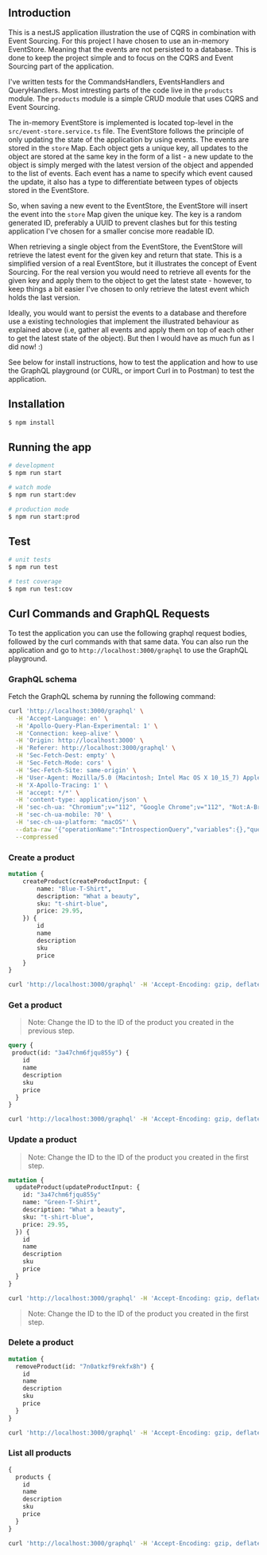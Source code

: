 ## Introduction

This is a nestJS application illustration the use of CQRS in combination with Event Sourcing. For this project
I have chosen to use an in-memory EventStore. Meaning that the events are not persisted to a database. This is
done to keep the project simple and to focus on the CQRS and Event Sourcing part of the application.

I've written tests for the CommandsHandlers, EventsHandlers and QueryHandlers. Most intresting parts of the code
live in the `products` module. The `products` module is a simple CRUD module that uses CQRS and Event Sourcing.

The in-memory EventStore is implemented is located top-level in the `src/event-store.service.ts` file. The EventStore
follows the principle of only updating the state of the application by using events. The events are stored in the
`store` Map. Each object gets a unique key, all updates to the object are stored at the same key in the form of a list - 
a new update to the object is simply merged with the latest version of the object and appended to the list of events.
Each event has a name to specify which event caused the update, it also has a type to differentiate between
types of objects stored in the EventStore.

So, when saving a new event to the EventStore, the EventStore will insert the event into the `store` Map given the 
unique key. The key is a random generated ID, preferably a UUID to prevent clashes but for this testing application I've
chosen for a smaller concise more readable ID.

When retrieving a single object from the EventStore, the EventStore will retrieve the latest event for the given key
and return that state. This is a simplified version of a real EventStore, but it illustrates the concept of Event Sourcing.
For the real version you would need to retrieve all events for the given key and apply them to the object to get the
latest state - however, to keep things a bit easier I've chosen to only retrieve the latest event which holds the 
last version.

Ideally, you would want to persist the events to a database and therefore use a existing technologies that implement
the illustrated behaviour as explained above (i.e, gather all events and apply them on top of each other to get the latest
state of the object). But then I would have as much fun as I did now! :)

See below for install instructions, how to test the application and how to use the GraphQL playground (or CURL, or import Curl in to Postman) to test the application.

## Installation

```bash
$ npm install
```

## Running the app

```bash
# development
$ npm run start

# watch mode
$ npm run start:dev

# production mode
$ npm run start:prod
```

## Test

```bash
# unit tests
$ npm run test

# test coverage
$ npm run test:cov
```

## Curl Commands and GraphQL Requests
To test the application you can use the following graphql request bodies, followed by the curl commands with that same data.
You can also run the application and go to `http://localhost:3000/graphql` to use the GraphQL playground.

### GraphQL schema
Fetch the GraphQL schema by running the following command:

```bash
curl 'http://localhost:3000/graphql' \
  -H 'Accept-Language: en' \
  -H 'Apollo-Query-Plan-Experimental: 1' \
  -H 'Connection: keep-alive' \
  -H 'Origin: http://localhost:3000' \
  -H 'Referer: http://localhost:3000/graphql' \
  -H 'Sec-Fetch-Dest: empty' \
  -H 'Sec-Fetch-Mode: cors' \
  -H 'Sec-Fetch-Site: same-origin' \
  -H 'User-Agent: Mozilla/5.0 (Macintosh; Intel Mac OS X 10_15_7) AppleWebKit/537.36 (KHTML, like Gecko) Chrome/112.0.0.0 Safari/537.36' \
  -H 'X-Apollo-Tracing: 1' \
  -H 'accept: */*' \
  -H 'content-type: application/json' \
  -H 'sec-ch-ua: "Chromium";v="112", "Google Chrome";v="112", "Not:A-Brand";v="99"' \
  -H 'sec-ch-ua-mobile: ?0' \
  -H 'sec-ch-ua-platform: "macOS"' \
  --data-raw '{"operationName":"IntrospectionQuery","variables":{},"query":"query IntrospectionQuery {\n  __schema {\n    queryType {\n      name\n    }\n    mutationType {\n      name\n    }\n    subscriptionType {\n      name\n    }\n    types {\n      ...FullType\n    }\n    directives {\n      name\n      description\n      locations\n      args {\n        ...InputValue\n      }\n    }\n  }\n}\n\nfragment FullType on __Type {\n  kind\n  name\n  description\n  fields(includeDeprecated: true) {\n    name\n    description\n    args {\n      ...InputValue\n    }\n    type {\n      ...TypeRef\n    }\n    isDeprecated\n    deprecationReason\n  }\n  inputFields {\n    ...InputValue\n  }\n  interfaces {\n    ...TypeRef\n  }\n  enumValues(includeDeprecated: true) {\n    name\n    description\n    isDeprecated\n    deprecationReason\n  }\n  possibleTypes {\n    ...TypeRef\n  }\n}\n\nfragment InputValue on __InputValue {\n  name\n  description\n  type {\n    ...TypeRef\n  }\n  defaultValue\n}\n\nfragment TypeRef on __Type {\n  kind\n  name\n  ofType {\n    kind\n    name\n    ofType {\n      kind\n      name\n      ofType {\n        kind\n        name\n        ofType {\n          kind\n          name\n          ofType {\n            kind\n            name\n            ofType {\n              kind\n              name\n              ofType {\n                kind\n                name\n              }\n            }\n          }\n        }\n      }\n    }\n  }\n}\n"}' \
  --compressed
```

### Create a product

```graphql
mutation {
    createProduct(createProductInput: {
        name: "Blue-T-Shirt",
        description: "What a beauty",
        sku: "t-shirt-blue",
        price: 29.95,
    }) {
        id
        name
        description
        sku
        price
    }
}
```

```bash
curl 'http://localhost:3000/graphql' -H 'Accept-Encoding: gzip, deflate, br' -H 'Content-Type: application/json' -H 'Accept: application/json' -H 'Connection: keep-alive' -H 'DNT: 1' -H 'Origin: http://localhost:3000' --data-binary '{"query":"# Write your query or mutation here\nmutation {\n  createProduct(createProductInput: {\n    name: \"Blue-T-Shirt\",\n    description: \"What a beauty\",\n    sku: \"t-shirt-blue\",\n    price: 29.95,\n  }) {\n    id\n    name\n    description\n    sku\n    price\n  }\n}"}' --compressed
```


### Get a product

> Note: Change the ID to the ID of the product you created in the previous step.

```graphql
query {
 product(id: "3a47chm6fjqu855y") {
    id
    name
    description
    sku
    price
  }
}
```

```bash
curl 'http://localhost:3000/graphql' -H 'Accept-Encoding: gzip, deflate, br' -H 'Content-Type: application/json' -H 'Accept: application/json' -H 'Connection: keep-alive' -H 'DNT: 1' -H 'Origin: http://localhost:3000' --data-binary '{"query":"{\n  product(id: \"0mhdegrerx410u65\") {\n    id\n    name\n    description\n    price\n    sku\n  }\n}"}' --compressed
```

### Update a product

> Note: Change the ID to the ID of the product you created in the first step.

```graphql
mutation {
  updateProduct(updateProductInput: {
    id: "3a47chm6fjqu855y"
    name: "Green-T-Shirt",
    description: "What a beauty",
    sku: "t-shirt-blue",
    price: 29.95,
  }) {
    id
    name
    description
    sku
    price
  }
}
```

```bash
curl 'http://localhost:3000/graphql' -H 'Accept-Encoding: gzip, deflate, br' -H 'Content-Type: application/json' -H 'Accept: application/json' -H 'Connection: keep-alive' -H 'DNT: 1' -H 'Origin: http://localhost:3000' --data-binary '{"query":"mutation {\n  updateProduct(updateProductInput: {\n    id: \"3a47chm6fjqu855y\"\n    name: \"Green-T-Shirt\",\n    description: \"What a beauty\",\n    sku: \"t-shirt-blue\",\n    price: 29.95,\n  }) {\n    id\n    name\n    description\n    sku\n    price\n  }\n}"}' --compressed
```

> Note: Change the ID to the ID of the product you created in the first step.

### Delete a product

```graphql
mutation {
  removeProduct(id: "7n0atkzf9rekfx8h") {
    id
    name
    description
    sku
    price
  }
}
```

```bash
curl 'http://localhost:3000/graphql' -H 'Accept-Encoding: gzip, deflate, br' -H 'Content-Type: application/json' -H 'Accept: application/json' -H 'Connection: keep-alive' -H 'DNT: 1' -H 'Origin: http://localhost:3000' --data-binary '{"query":"mutation {\n  removeProduct(id: \"7n0atkzf9rekfx8h\") {\n    id\n    name\n    description\n    sku\n    price\n  }\n}"}' --compressed
```


### List all products

```graphql
{
  products {
    id
    name
    description
    sku
    price
  }
}
```

```bash
curl 'http://localhost:3000/graphql' -H 'Accept-Encoding: gzip, deflate, br' -H 'Content-Type: application/json' -H 'Accept: application/json' -H 'Connection: keep-alive' -H 'DNT: 1' -H 'Origin: http://localhost:3000' --data-binary '{"query":"query {\n products {\n    id\n    name\n    description\n    sku\n    price\n  }\n}"}' --compressed
```